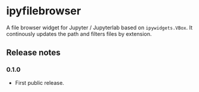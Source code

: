 # ipyfilebrowser
A file browser widget for Jupyter / Jupyterlab based on `ipywidgets.VBox`. It continously updates the path and filters files by extension.

## Release notes

### 0.1.0

- First public release.

